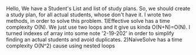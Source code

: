Hello,
We have a Student's List and list of study plans. 
So, we should create a study plan, for all actual students,
whose don't have it.
I wrote two methods, in order to solve this problem.
1)Effective solve has a time complexity O(N).
We just use two loops and it give us kinda O(N+N)=O(N).
I turned indexes of array into some note '2-19-202'
in order to simplify finding an actual students and avoid duplicates.
2)NaiveSolve has a time complexity O(N^2) cause using nested loops 
